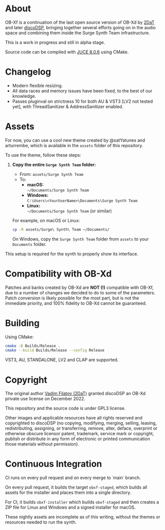 # About

OB-Xf is a continuation of the last open source version of OB-Xd by [2DaT](https://github.com/2DaT/Obxd) and later
[discoDSP](https://github.com/reales/OB-Xd), bringing together several efforts going on in the audio space and
combining them inside the Surge Synth Team infrastructure.

This is a work in progress and still in alpha stage.

Source code can be compiled with [JUCE 8.0.6](https://github.com/juce-framework/JUCE/releases/tag/8.0.6) using CMake.

# Changelog

- Modern flexible resizing.
- All data races and memory issues have been fixed, to the best of our knowledge.
- Passes pluginval on strictness 10 for both AU & VST3 [LV2 not tested yet], with ThreadSanitizer & AddressSanitizer enabled.

# Assets

For now, you can use a cool new theme created by @satYatunes and arturrembe, which is available in the `assets` folder of this repository.

To use the theme, follow these steps:

1. **Copy the entire `Surge Synth Team` folder:**
    - From: `assets/Surge Synth Team`
    - To:
        - **macOS:**  
          `~/Documents/Surge Synth Team`
        - **Windows:**  
          `C:\Users\<YourUserName>\Documents\Surge Synth Team`
        - **Linux:**  
          `~/Documents/Surge Synth Team` (or similar)

   For example, on macOS or Linux:
    ```sh
    cp -R assets/Surge\ Synth\ Team ~/Documents/
    ```
   On Windows, copy the `Surge Synth Team` folder from `assets` to your `Documents` folder.

This setup is required for the synth to properly show its interface.

# Compatibility with OB-Xd

Patches and banks created by OB-Xd are **NOT (!)** compatible with OB-Xf, due to a number of changes we decided to do to some of the parameters.
Patch conversion is likely possible for the most part, but is not the immediate priority, and 100% fidelity to OB-Xd cannot be guaranteed.

# Building

Using CMake:

```bash
cmake -B Builds/Release .
cmake --build Builds/Release --config Release
```

VST3, AU, STANDALONE, LV2 and CLAP are supported.

# Copyright

The original author [Vadim Filatov (2DaT)](https://github.com/2DaT) granted discoDSP an OB-Xd private use license on December 2022.

This repository and the source code is under GPL3 license.

Other images and applicable resources have all rights reserved and copyrighted to discoDSP (no copying, modifying, merging, selling, leasing, redistributing, assigning, or transferring, remove, alter, deface, overprint or otherwise obscure licensor patent, trademark, service mark or copyright, publish or distribute in any form of electronic or printed communication those materials without permission).

# Continuous Integration

CI runs on every pull request and on every merge to ˙main˙ branch.

On every pull request, it builds the target `obxf-staged`, which builds all assets for the installer and places them into a single directory.

For CI, it builds `obxf-installer` which builds `obxf-staged` and then creates a ZIP file for Linux and Windows and a signed installer for macOS.

These nightly assets are incomplete as of this writing, without the themes or resources needed to run the synth.
